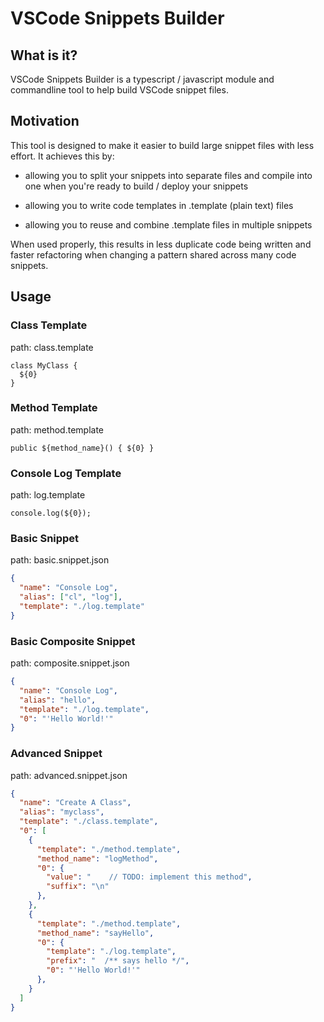 # VSCode Snippets Builder

## What is it?

VSCode Snippets Builder is a typescript / javascript module and
commandline tool to help build VSCode snippet files.

## Motivation

This tool is designed to make it easier to build large snippet files
with less effort. It achieves this by:

 - allowing you to split your snippets into separate files and compile
   into one when you're ready to build / deploy your snippets

 - allowing you to write code templates in .template (plain text) files

 - allowing you to reuse and combine .template files in multiple
   snippets

When used properly, this results in less duplicate code being written
and faster refactoring when changing a pattern shared across many
code snippets.

## Usage

### Class Template
path: class.template
```
class MyClass {
  ${0}
}
```

### Method Template
path: method.template
```
public ${method_name}() { ${0} }
```

### Console Log Template
path: log.template
```
console.log(${0});
```

### Basic Snippet
path: basic.snippet.json
```json
{
  "name": "Console Log",
  "alias": ["cl", "log"],
  "template": "./log.template"
}
```

### Basic Composite Snippet
path: composite.snippet.json
```json
{
  "name": "Console Log",
  "alias": "hello",
  "template": "./log.template",
  "0": "'Hello World!'"
}
```

### Advanced Snippet
path: advanced.snippet.json
```json
{
  "name": "Create A Class",
  "alias": "myclass",
  "template": "./class.template",
  "0": [
    {
      "template": "./method.template",
      "method_name": "logMethod",
      "0": {
        "value": "    // TODO: implement this method",
        "suffix": "\n"
      },
    },
    {
      "template": "./method.template",
      "method_name": "sayHello",
      "0": {
        "template": "./log.template",
        "prefix": "  /** says hello */",
        "0": "'Hello World!'"
      },
    }
  ]
}
```